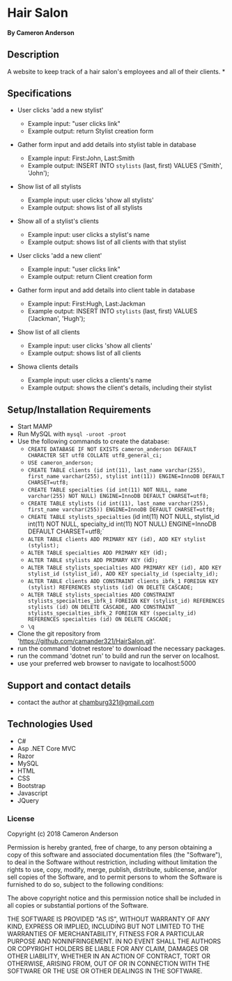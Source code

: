 
# Hair Salon

#### By Cameron Anderson

## Description
A website to keep track of a hair salon's employees and all  of their clients.
* 

## Specifications

- User clicks 'add a new stylist'
  - Example input: "user clicks link"
  - Example output: return Stylist creation form
  
- Gather form input and add details into stylist table in database
  - Example input: First:John, Last:Smith
  - Example output: INSERT INTO `stylists` (last, first) VALUES ('Smith', 'John');
  
- Show list of all stylists
  - Example input: user clicks 'show all stylists'
  - Example output: shows list of all stylists
 
- Show all of a stylist's clients
  - Example input: user clicks a stylist's name
  - Example output: shows list of all clients with that stylist
    
- User clicks 'add a new client'
  - Example input: "user clicks link"
  - Example output: return Client creation form
  
- Gather form input and add details into client table in database
  - Example input: First:Hugh, Last:Jackman
  - Example output: INSERT INTO `stylists` (last, first) VALUES ('Jackman', 'Hugh');
  
- Show list of all clients
  - Example input: user clicks 'show all clients'
  - Example output: shows list of all clients
 
- Showa clients details
  - Example input: user clicks a clients's name
  - Example output: shows the client's details, including their stylist
  

  
  
## Setup/Installation Requirements
* Start MAMP 
* Run MySQL with `mysql -uroot -proot`
* Use the following commands to create the database:
  * `CREATE DATABASE IF NOT EXISTS cameron_anderson DEFAULT CHARACTER SET utf8 COLLATE utf8_general_ci;`
  * `USE cameron_anderson;`
  * `CREATE TABLE clients (id int(11), last_name varchar(255), first_name varchar(255), stylist int(11)) ENGINE=InnoDB DEFAULT CHARSET=utf8;`
  * `CREATE TABLE specialties (id int(11) NOT NULL, name varchar(255) NOT NULL) ENGINE=InnoDB DEFAULT CHARSET=utf8;`
  * `CREATE TABLE stylists (id int(11), last_name varchar(255), first_name varchar(255)) ENGINE=InnoDB DEFAULT CHARSET=utf8;`
  * `CREATE TABLE stylists_specialties` (id int(11) NOT NULL, stylist_id int(11) NOT NULL, specialty_id int(11) NOT NULL) ENGINE=InnoDB DEFAULT CHARSET=utf8;`
  * `ALTER TABLE clients ADD PRIMARY KEY (id), ADD KEY stylist (stylist);`
  * `ALTER TABLE specialties ADD PRIMARY KEY (`id`);`
  * `ALTER TABLE stylists ADD PRIMARY KEY (`id`);`
  * `ALTER TABLE stylists_specialties ADD PRIMARY KEY (id), ADD KEY stylist_id (stylist_id), ADD KEY specialty_id (specialty_id);`
  * `ALTER TABLE clients ADD CONSTRAINT clients_ibfk_1 FOREIGN KEY (stylist) REFERENCES stylists (id) ON DELETE CASCADE;`
  * `ALTER TABLE stylists_specialties ADD CONSTRAINT stylists_specialties_ibfk_1 FOREIGN KEY (stylist_id) REFERENCES stylists (id) ON DELETE CASCADE, ADD CONSTRAINT stylists_specialties_ibfk_2 FOREIGN KEY (specialty_id) REFERENCES specialties (id) ON DELETE CASCADE;`
  * `\q`
* Clone the git repository from 'https://github.com/camander321/HairSalon.git'.
* run the command 'dotnet restore' to download the necessary packages.
* run the command 'dotnet run' to build and run the server on localhost.
* use your preferred web browser to navigate to localhost:5000


## Support and contact details

* contact the author at chamburg321@gmail.com

## Technologies Used

* C#
* Asp .NET Core MVC
* Razor
* MySQL
* HTML
* CSS
* Bootstrap
* Javascript
* JQuery

### License

Copyright (c) 2018 Cameron Anderson

Permission is hereby granted, free of charge, to any person obtaining a copy of this software and associated documentation files (the "Software"), to deal in the Software without restriction, including without limitation the rights to use, copy, modify, merge, publish, distribute, sublicense, and/or sell copies of the Software, and to permit persons to whom the Software is furnished to do so, subject to the following conditions:

The above copyright notice and this permission notice shall be included in all copies or substantial portions of the Software.

THE SOFTWARE IS PROVIDED "AS IS", WITHOUT WARRANTY OF ANY KIND, EXPRESS OR IMPLIED, INCLUDING BUT NOT LIMITED TO THE WARRANTIES OF MERCHANTABILITY, FITNESS FOR A PARTICULAR PURPOSE AND NONINFRINGEMENT. IN NO EVENT SHALL THE AUTHORS OR COPYRIGHT HOLDERS BE LIABLE FOR ANY CLAIM, DAMAGES OR OTHER LIABILITY, WHETHER IN AN ACTION OF CONTRACT, TORT OR OTHERWISE, ARISING FROM, OUT OF OR IN CONNECTION WITH THE SOFTWARE OR THE USE OR OTHER DEALINGS IN THE SOFTWARE.